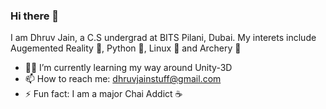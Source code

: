 ### Hi there 👋

I am Dhruv Jain, a C.S undergrad at BITS Pilani, Dubai. My interets include Augemented Reality 🔮, Python 🐍, Linux 🐧 and Archery 🏹

- 👨‍💻 I’m currently learning my way around Unity-3D
- 📫 How to reach me: dhruvjainstuff@gmail.com
- ⚡ Fun fact: I am a major Chai Addict ☕️


<!--
**datDhruvJain/datdhruvjain** is a ✨ _special_ ✨ repository because its `README.md` (this file) appears on your GitHub profile.

Here are some ideas to get you started:

- 🔭 I’m currently working on ...
- 🌱 I’m currently learning ...
- 👯 I’m looking to collaborate on ...
- 🤔 I’m looking for help with ...
- 💬 Ask me about ...
- 📫 How to reach me: ...
- 😄 Pronouns: ...
- ⚡ Fun fact: ...
-->
